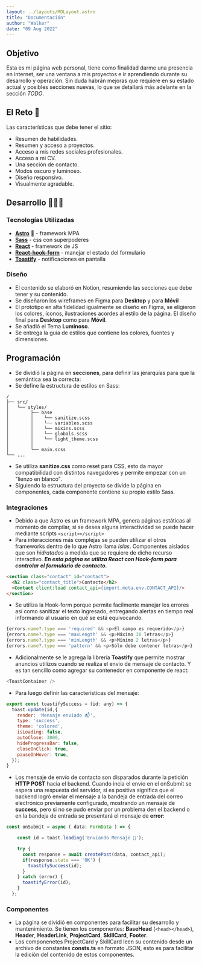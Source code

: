 ```yaml
---
layout: ../layouts/MDLayout.astro
title: "Documentación"
author: "Walker"
date: "09 Aug 2022"
---
```



## Objetivo
Esta es mi página web personal, tiene como finalidad darme una presencia en internet, ser una ventana a mis proyectos e ir aprendiendo durante su desarrollo y operación. Sin duda habrán mejoras que requiere en su estado actual y posibles secciones nuevas, lo que se detallará más adelante en la sección *TODO*.

## El Reto 🤺
Las características que debe tener el sitio:
- Resumen de habilidades.
- Resumen y acceso a proyectos.
- Acceso a mis redes sociales profesionales.
- Acceso a mi CV.
- Una sección de contacto.
- Modos oscuro y luminoso.
- Diseño responsivo.
- Visualmente agradable.

## Desarrollo 🧑🏻‍💻
### Tecnologías Utilizadas
- **[Astro](https://astro.build/)** 🚀 - framework MPA
- **[Sass](https://sass-lang.com/)** - css con superpoderes
- **[React](https://react.dev/)** - framework de JS
- **[React-hook-form](https://react-hook-form.com/)** - manejar el estado del formulario
- **[Toastify](https://fkhadra.github.io/react-toastify/introduction/)** - notificaciones en pantalla

### Diseño
- El contenido se elaboró en Notion, resumiendo las secciones que debe tener y su contenido.
- Se diseñaron los wireframes en Figma para **Desktop** y para **Móvil**
- El prototipo en alta fidelidad igualmente se diseño en Figma, se eligieron los colores, íconos, ilustraciones acordes al estilo de la página. El diseño final para **Desktop** como para **Móvil**.
- Se añadió el Tema **Luminoso**.
- Se entrega la guía de estilos que contiene los colores, fuentes y dimensiones.

## Programación
- Se dividió la página en **secciones**, para definir las jerarquías para que la semántica sea la correcta:
- Se define la estructura de estilos en Sass:

```
/
├── src/
│   └── styles/
│        ├── base
│        │    └── sanitize.scss
│        │    └── variables.scss
│        │    └── mixins.scss
│        │    └── globals.scss
│        │    └── light_theme.scss
│        │
│        └── main.scss
└── ...
```
- Se utiliza **sanitize.css** como reset para CSS, esto da mayor compatibilidad con distintos navegadores y permite empezar con un "lienzo en blanco".
- Siguiendo la estructura del proyecto se divide la página en componentes, cada componente contiene su propio estilo Sass.
### Integraciones
- Debido a que Astro es un framework MPA, genera páginas estáticas al momento de compilar, si se desea alguna interactividad se puede hacer mediante scripts ```<script></script>```
- Para interacciones más complejas se pueden utilizar el otros frameworks dentro de lo que Astro llama *Islas*. Componentes aislados que son *hidratados* a medida que se requiere de dicho recurso interactivo. ***En esta página se utiliza React con **Hook-form** para controlar el formulario de contacto.***
```html
<section class="contact" id="contact">
  <h2 class="contact_title">Contacto</h2>
  <Contact client:load contact_api={import.meta.env.CONTACT_API}/>
</section>
```
- Se utiliza la Hook-form porque permite facilmente manejar los errores así como sanitizar el texto ingresado, entregando alertas en tiempo real informando al usuario en qué se está equivocando.
```js
{errors.name?.type === 'required' && <p>El campo es requerido</p>}
{errors.name?.type === 'maxLength' && <p>Máximo 30 letras</p>}
{errors.name?.type === 'minLength' && <p>Mínimo 2 letras</p>}
{errors.name?.type === 'pattern' && <p>Sólo debe contener letras</p>}
```
- Adicionalmente se le agrega la librería **Toastify** que permite mostrar anuncios utilizos cuando se realiza el envio de mensaje de contacto. Y es tan sencillo como agregar su contenedor en componente de react:
```js
<ToastContainer />
```
- Para luego definir las características del mensaje:
```js
export const toastifySuccess = (id: any) => {
  toast.update(id,{ 
    render: 'Mensaje enviado 📬', 
    type: 'success', 
    theme: 'colored',
    isLoading: false,
    autoClose: 3000,
    hideProgressBar: false,
    closeOnClick: true,
    pauseOnHover: true,
  });
}
```
- Los mensaje de envío de contacto son disparados durante la petición **HTTP POST** hacia el backend. Cuando incia el envío en el onSubmit se espera una respuesta del servidor, si es positiva significa que el backend logró enviar el mensaje a la bandeja de entrada del correo electrónico previamente configurado, mostrando un mensaje de **success**, pero si no se pudo enviar por un problema den el backend o en la bandeja de entrada se presentará el mensaje de **error**:

```js
const onSubmit = async ( data: FormData ) => {

    const id = toast.loading('Enviando Mensaje 📨');

    try {
      const response = await createPost(data, contact_api);
      if(response.state === 'OK') {
        toastifySuccess(id);
      }
    } catch (error) {
      toastifyError(id);
    }
  };
```

### Componentes
- La página se dividió en componentes para facilitar su desarrollo y mantenimiento. Se tienen los componentes: **BaseHead** (```<head></head>```), **Header**, **HeaderLink**, **ProjectCard**, **SkillCard**, **Footer**.
- Los componenetes ProjectCard y SkillCard leen su contenido desde un archivo de constantes **consts.ts** en formato JSON, esto es para facilitar la edición del contenido de estos componentes.